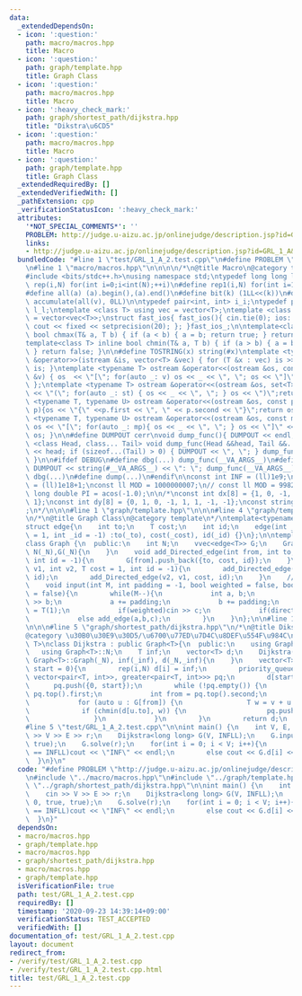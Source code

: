```yaml
---
data:
  _extendedDependsOn:
  - icon: ':question:'
    path: macro/macros.hpp
    title: Macro
  - icon: ':question:'
    path: graph/template.hpp
    title: Graph Class
  - icon: ':question:'
    path: macro/macros.hpp
    title: Macro
  - icon: ':heavy_check_mark:'
    path: graph/shortest_path/dijkstra.hpp
    title: "Dikstra\u6CD5"
  - icon: ':question:'
    path: macro/macros.hpp
    title: Macro
  - icon: ':question:'
    path: graph/template.hpp
    title: Graph Class
  _extendedRequiredBy: []
  _extendedVerifiedWith: []
  _pathExtension: cpp
  _verificationStatusIcon: ':heavy_check_mark:'
  attributes:
    '*NOT_SPECIAL_COMMENTS*': ''
    PROBLEM: http://judge.u-aizu.ac.jp/onlinejudge/description.jsp?id=GRL_1_A&lang=jp
    links:
    - http://judge.u-aizu.ac.jp/onlinejudge/description.jsp?id=GRL_1_A&lang=jp
  bundledCode: "#line 1 \"test/GRL_1_A_2.test.cpp\"\n#define PROBLEM \"http://judge.u-aizu.ac.jp/onlinejudge/description.jsp?id=GRL_1_A&lang=jp\"\
    \n#line 1 \"macro/macros.hpp\"\n\n\n\n/*\n@title Macro\n@category template\n*/\n\
    #include <bits/stdc++.h>\nusing namespace std;\ntypedef long long ll;\n#define\
    \ rep(i,N) for(int i=0;i<int(N);++i)\n#define rep1(i,N) for(int i=1;i<int(N);++i)\n\
    #define all(a) (a).begin(),(a).end()\n#define bit(k) (1LL<<(k))\n#define SUM(v)\
    \ accumulate(all(v), 0LL)\n\ntypedef pair<int, int> i_i;\ntypedef pair<ll, ll>\
    \ l_l;\ntemplate <class T> using vec = vector<T>;\ntemplate <class T> using vvec\
    \ = vector<vec<T>>;\nstruct fast_ios{ fast_ios(){ cin.tie(0); ios::sync_with_stdio(false);\
    \ cout << fixed << setprecision(20); }; }fast_ios_;\n\ntemplate<class T> inline\
    \ bool chmax(T& a, T b) { if (a < b) { a = b; return true; } return false; }\n\
    template<class T> inline bool chmin(T& a, T b) { if (a > b) { a = b; return true;\
    \ } return false; }\n\n#define TOSTRING(x) string(#x)\ntemplate <typename T> istream\
    \ &operator>>(istream &is, vector<T> &vec) { for (T &x : vec) is >> x; return\
    \ is; }\ntemplate <typename T> ostream &operator<<(ostream &os, const vector<T>\
    \ &v) { os  << \"[\"; for(auto _: v) os << _ << \", \"; os << \"]\"; return os;\
    \ };\ntemplate <typename T> ostream &operator<<(ostream &os, set<T> &st) { os\
    \ << \"(\"; for(auto _: st) { os << _ << \", \"; } os << \")\";return os;}\ntemplate\
    \ <typename T, typename U> ostream &operator<<(ostream &os, const pair< T, U >&\
    \ p){os << \"{\" <<p.first << \", \" << p.second << \"}\";return os; }\ntemplate\
    \ <typename T, typename U> ostream &operator<<(ostream &os, const map<T, U> &mp){\
    \ os << \"[\"; for(auto _: mp){ os << _ << \", \"; } os << \"]\" << endl; return\
    \ os; }\n\n#define DUMPOUT cerr\nvoid dump_func(){ DUMPOUT << endl; }\ntemplate\
    \ <class Head, class... Tail> void dump_func(Head &&head, Tail &&... tail) { DUMPOUT\
    \ << head; if (sizeof...(Tail) > 0) { DUMPOUT << \", \"; } dump_func(std::move(tail)...);\
    \ }\n\n#ifdef DEBUG\n#define dbg(...) dump_func(__VA_ARGS__)\n#define dump(...)\
    \ DUMPOUT << string(#__VA_ARGS__) << \": \"; dump_func(__VA_ARGS__)\n#else\n#define\
    \ dbg(...)\n#define dump(...)\n#endif\n\nconst int INF = (ll)1e9;\nconst ll INFLL\
    \ = (ll)1e18+1;\nconst ll MOD = 1000000007;\n// const ll MOD = 998244353;\nconst\
    \ long double PI = acos(-1.0);\n\n/*\nconst int dx[8] = {1, 0, -1, 0, 1, -1, -1,\
    \ 1};\nconst int dy[8] = {0, 1, 0, -1, 1, 1, -1, -1};\nconst string dir = \"DRUL\"\
    ;\n*/\n\n\n#line 1 \"graph/template.hpp\"\n\n\n#line 4 \"graph/template.hpp\"\n\
    \n/*\n@title Graph Class\n@category template\n*/\ntemplate<typename T = int>\n\
    struct edge{\n    int to;\n    T cost;\n    int id;\n    edge(int _to, T _cost\
    \ = 1, int _id = -1) :to(_to), cost(_cost), id(_id) {}\n};\n\ntemplate<class T>\n\
    class Graph {\n  public:\n    int N;\n    vvec<edge<T>> G;\n    Graph(int _N):\
    \ N(_N),G(_N){\n    }\n    void add_Directed_edge(int from, int to, T cost = 1,\
    \ int id = -1){\n        G[from].push_back({to, cost, id});\n    }\n    void add_edge(int\
    \ v1, int v2, T cost = 1, int id = -1){\n        add_Directed_edge(v1, v2, cost,\
    \ id);\n        add_Directed_edge(v2, v1, cost, id);\n    }\n    //standard input\n\
    \    void input(int M, int padding = -1, bool weighted = false, bool directed\
    \ = false){\n        while(M--){\n            int a, b;\n            cin >> a\
    \ >> b;\n            a += padding;\n            b += padding;\n            T c\
    \ = T(1);\n            if(weighted)cin >> c;\n            if(directed)add_Directed_edge(a,b,c);\n\
    \            else add_edge(a,b,c);\n        }\n    }\n};\n\n#line 1 \"graph/shortest_path/dijkstra.hpp\"\
    \n\n\n#line 5 \"graph/shortest_path/dijkstra.hpp\"\n/*\n@title Dikstra\u6CD5\n\
    @category \u30B0\u30E9\u30D5/\u6700\u77ED\u7D4C\u8DEF\u554F\u984C\n\n*/\ntemplate<typename\
    \ T>\nclass Dijkstra : public Graph<T>{\n  public:\n    using Graph<T>::G;\n \
    \   using Graph<T>::N;\n    T inf;\n    vector<T> d;\n    Dijkstra(int _N, T _inf):\
    \ Graph<T>::Graph(_N), inf(_inf), d(_N,_inf){\n    }\n    vector<T> solve(int\
    \ start = 0){\n        rep(i,N) d[i] = inf;\n        priority_queue<pair<T, int>,\
    \ vector<pair<T, int>>, greater<pair<T, int>>> pq;\n        d[start] = 0;\n  \
    \      pq.push({0, start});\n        while (!pq.empty()) {\n            T v =\
    \ pq.top().first;\n            int from = pq.top().second;\n            pq.pop();\n\
    \            for (auto u : G[from]) {\n                T w = v + u.cost;\n   \
    \             if (chmin(d[u.to], w)) {\n                    pq.push({w, u.to});\n\
    \                }\n            }\n        }\n        return d;\n    }\n};\n\n\
    #line 5 \"test/GRL_1_A_2.test.cpp\"\n\nint main() {\n    int V, E, r;\n    cin\
    \ >> V >> E >> r;\n    Dijkstra<long long> G(V, INFLL);\n    G.input(E, 0, true,\
    \ true);\n    G.solve(r);\n    for(int i = 0; i < V; i++){\n        if(G.d[i]\
    \ == INFLL)cout << \"INF\" << endl;\n        else cout << G.d[i] << endl;\n  \
    \  }\n}\n"
  code: "#define PROBLEM \"http://judge.u-aizu.ac.jp/onlinejudge/description.jsp?id=GRL_1_A&lang=jp\"\
    \n#include \"../macro/macros.hpp\"\n#include \"../graph/template.hpp\"\n#include\
    \ \"../graph/shortest_path/dijkstra.hpp\"\n\nint main() {\n    int V, E, r;\n\
    \    cin >> V >> E >> r;\n    Dijkstra<long long> G(V, INFLL);\n    G.input(E,\
    \ 0, true, true);\n    G.solve(r);\n    for(int i = 0; i < V; i++){\n        if(G.d[i]\
    \ == INFLL)cout << \"INF\" << endl;\n        else cout << G.d[i] << endl;\n  \
    \  }\n}"
  dependsOn:
  - macro/macros.hpp
  - graph/template.hpp
  - macro/macros.hpp
  - graph/shortest_path/dijkstra.hpp
  - macro/macros.hpp
  - graph/template.hpp
  isVerificationFile: true
  path: test/GRL_1_A_2.test.cpp
  requiredBy: []
  timestamp: '2020-09-23 14:39:14+09:00'
  verificationStatus: TEST_ACCEPTED
  verifiedWith: []
documentation_of: test/GRL_1_A_2.test.cpp
layout: document
redirect_from:
- /verify/test/GRL_1_A_2.test.cpp
- /verify/test/GRL_1_A_2.test.cpp.html
title: test/GRL_1_A_2.test.cpp
---
```

